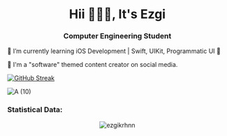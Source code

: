 <h1 align="center">Hii 🙋🏻‍♀️, It's Ezgi </h1>
<h3 align="center"> Computer Engineering Student </h3>



💜 I’m currently learning iOS Development | Swift, UIKit, Programmatic UI 📱

🍭 I'm a "software" themed content creator on social media.


<a href="https://git.io/streak-stats"><img src="https://streak-stats.demolab.com?user=ezgikrhnn&theme=tokyonight-duo&hide_current_streak=true" alt="GitHub Streak" /></a>

![A (10)](https://github.com/ezgikrhnn/ezgikrhnn/assets/109277079/f9315162-f920-44d3-85fd-cc39324ea13e)



<h3>Statistical Data:</h3>
<p align="center">
  <img src="https://github-readme-stats.vercel.app/api/top-langs?username=ezgikrhnn&show_icons=true&locale=en&bg_color=0d1117&text_color=ffffff&layout=compact" alt="ezgikrhnn"/>
</p>



 

